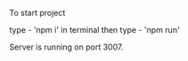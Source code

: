 To start project 


type - 'npm i' in terminal
then type - 'npm run'


Server is running on port 3007. 
